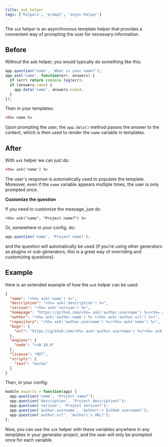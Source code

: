 ```yaml
---
title: ask helper
tags: ['helpers', 'prompt', 'async-helper']
---
```


The `ask` helper is an asynchronous template helper that provides a convenient way of prompting the user for necessary information.

## Before

Without the ask helper, you would typically do something like this:

```js
app.question('name', 'What is your name?');
app.ask('name', function(err, answers) {
  if (err) return console.log(err);
  if (answers.name) {
    app.data('name', answers.name);
  }
});
```

Then in your templates:

```html
<%%= name %>
```

Upon prompting the user, the `app.data()` method passes the answer to the context, which is then used to render the `name` variable in templates.

## After

With `ask` helper we can just do:

```html
<%%= ask('name') %>
```

The user's response is automatically used to populate the template. Moreover, even if the `name` variable appears multiple times, the user is only prompted once.

**Customize the question**

If you need to customize the message, just do 

```htmlm
<%%= ask("name", "Project name?") %>
```

Or, somewhere in your config, do:

```js
app.question('name', 'Project name?');
```

and the question will automatically be used (if you're using other generators as plugins or sub-generators, this is a great way of overriding and customizing questions).


## Example

Here is an extended example of how the `ask` helper can be used.

```json
{
  "name": "<%%= ask('name') %>",
  "description": "<%%= ask('description') %>",
  "version": "<%%= ask('version') %>",
  "homepage": "https://github.com/<%%= ask('author.username') %>/<%%= ask('name') %>",
  "author": "<%%= ask('author.name') %> (<%%= ask('author.url') %>)",
  "repository": "<%%= ask('author.username') %>/<%%= ask('name') %>",
  "bugs": {
    "url": "https://github.com/<%%= ask('author.username') %>/<%%= ask('name') %>/issues"
  },
  "engines": {
    "node": ">=0.10.0"
  },
  "license": "MIT",
  "scripts": {
    "test": "mocha"
  }
}
```

Then, in your config:

```js
module.exports = function(app) {
  app.question('name', 'Project name?');
  app.question('description', 'Project description?');
  app.question('version', 'Project version?');
  app.question('author.username', 'Author\'s GitHub username?');
  app.question('author.url', 'Author\'s URL?');
};
```

Now, you can use the `ask` helper with these variables anywhere in any templates in your generator project, and the user will only be prompted once for each variable.
